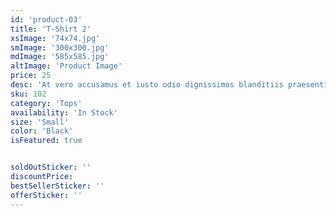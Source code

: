```yaml
---
id: 'product-03'
title: 'T-Shirt 2'
xsImage: '74x74.jpg'
smImage: '300x300.jpg'
mdImage: '585x585.jpg'
altImage: 'Product Image'
price: 25
desc: 'At vero accusamus et iusto odio dignissimos blanditiis praesentiums dolores molest.'
sku: 102
category: 'Tops'
availability: 'In Stock'
size: 'Small'
color: 'Black'
isFeatured: true


soldOutSticker: ''
discountPrice: 
bestSellerSticker: ''
offerSticker: ''
---
```

